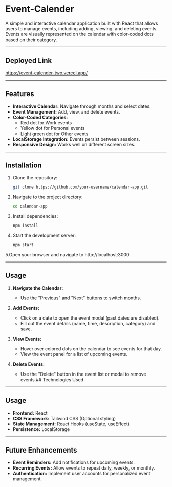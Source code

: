 # Event-Calender

A simple and interactive calendar application built with React that allows users to manage events, including adding, viewing, and deleting events. Events are visually represented on the calendar with color-coded dots based on their category.

---

## Deployed Link
https://event-calender-two.vercel.app/

---

## Features

- **Interactive Calendar:** Navigate through months and select dates.
- **Event Management:** Add, view, and delete events.
- **Color-Coded Categories:**
  - Red dot for Work events
  - Yellow dot for Personal events
  - Light green dot for Other events
- **LocalStorage Integration:** Events persist between sessions.
- **Responsive Design:** Works well on different screen sizes.

---

## Installation

1. Clone the repository:
   ```bash
   git clone https://github.com/your-username/calendar-app.git
   ```
2. Navigate to the project directory:
   ```bash
   cd calendar-app
   ```
3. Install dependencies:
   ```bash
   npm install
   ```
4. Start the development server:
   ```bash
   npm start
   ```
5.Open your browser and navigate to http://localhost:3000.

---

## Usage

1. **Navigate the Calendar:**
   - Use the "Previous" and "Next" buttons to switch months.

2. **Add Events:**
   - Click on a date to open the event modal (past dates are disabled).
   - Fill out the event details (name, time, description, category) and save.

3. **View Events:**
   - Hover over colored dots on the calendar to see events for that day.
   - View the event panel for a list of upcoming events.

4. **Delete Events:**
   - Use the "Delete" button in the event list or modal to remove events.## Technologies Used

---

## Usage

- **Frontend:** React
- **CSS Framework:** Tailwind CSS (Optional styling)
- **State Management:** React Hooks (useState, useEffect)
- **Persistence:** LocalStorage

---

## Future Enhancements

- **Event Reminders:** Add notifications for upcoming events.
- **Recurring Events:** Allow events to repeat daily, weekly, or monthly.
- **Authentication:** Implement user accounts for personalized event management.


